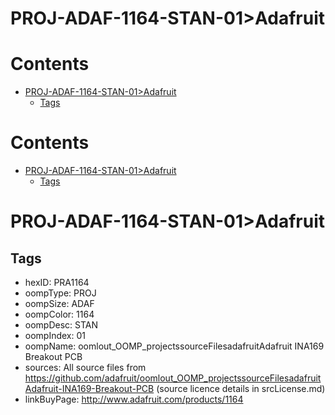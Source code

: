 
PROJ-ADAF-1164-STAN-01>Adafruit
===============================

Contents
========

* [PROJ-ADAF-1164-STAN-01>Adafruit](#proj-adaf-1164-stan-01adafruit)
	* [Tags](#tags)

Contents
========

* [PROJ-ADAF-1164-STAN-01>Adafruit](#proj-adaf-1164-stan-01adafruit)
	* [Tags](#tags)

# PROJ-ADAF-1164-STAN-01>Adafruit

## Tags

- hexID: PRA1164
- oompType: PROJ
- oompSize: ADAF
- oompColor: 1164
- oompDesc: STAN
- oompIndex: 01
- oompName: oomlout_OOMP_projectssourceFilesadafruitAdafruit INA169 Breakout PCB
- sources: All source files from https://github.com/adafruit/oomlout_OOMP_projectssourceFilesadafruitAdafruit-INA169-Breakout-PCB (source licence details in srcLicense.md)
- linkBuyPage: http://www.adafruit.com/products/1164
